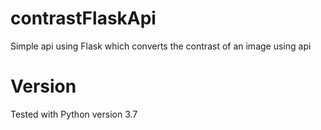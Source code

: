 # contrastFlaskApi
Simple api using Flask which converts the contrast of an image using api

# Version
Tested with Python version 3.7
